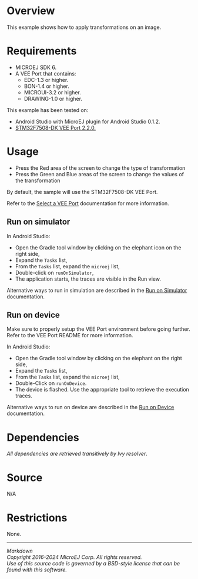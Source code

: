 # Overview

This example shows how to apply transformations on an image.

# Requirements

* MICROEJ SDK 6.
* A VEE Port that contains:
    * EDC-1.3 or higher.
    * BON-1.4 or higher.
    * MICROUI-3.2 or higher.
    * DRAWING-1.0 or higher.

This example has been tested on:

* Android Studio with MicroEJ plugin for Android Studio 0.1.2.
* [STM32F7508-DK VEE Port 2.2.0.](https://github.com/MicroEJ/VEEPort-STMicroelectronics-STM32F7508-DK/tree/2.2.0)

# Usage

* Press the Red area of the screen to change the type of transformation
* Press the Green and Blue areas of the screen to change the values of the transformation

By default, the sample will use the STM32F7508-DK VEE Port.

Refer to the [Select a VEE Port](https://docs.microej.com/en/latest/SDK6UserGuide/selectVeePort.html) documentation for more information.

## Run on simulator

In Android Studio:
- Open the Gradle tool window by clicking on the elephant icon on the right side,
- Expand the `Tasks` list,
- From the `Tasks` list, expand the `microej` list,
- Double-click on `runOnSimulator`,
- The application starts, the traces are visible in the Run view.

Alternative ways to run in simulation are described in the [Run on Simulator](https://docs.microej.com/en/latest/SDK6UserGuide/runOnSimulator.html) documentation.

## Run on device

Make sure to properly setup the VEE Port environment before going further.
Refer to the VEE Port README for more information.

In Android Studio:
- Open the Gradle tool window by clicking on the elephant on the right side,
- Expand the `Tasks` list,
- From the `Tasks` list, expand the `microej` list,
- Double-Click on `runOnDevice`.
- The device is flashed. Use the appropriate tool to retrieve the execution traces.

Alternative ways to run on device are described in the [Run on Device](https://docs.microej.com/en/latest/SDK6UserGuide/runOnDevice.html) documentation.

# Dependencies

_All dependencies are retrieved transitively by Ivy resolver_.

# Source

N/A

# Restrictions

None.
 
---  
_Markdown_   
_Copyright 2016-2024 MicroEJ Corp. All rights reserved._  
_Use of this source code is governed by a BSD-style license that can be found with this software._
